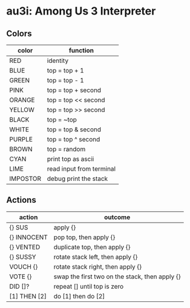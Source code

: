 # au3i: Among Us 3 Interpreter

## Colors
| color | function |
| --- | --- |
| RED | identity |
| BLUE | top = top + 1 |
| GREEN | top = top - 1 |
| PINK | top = top + second |
| ORANGE | top = top << second |
| YELLOW | top = top >> second |
| BLACK | top = ~top |
| WHITE | top = top & second |
| PURPLE | top = top ^ second |
| BROWN | top = random |
| CYAN | print top as ascii |
| LIME | read input from terminal |
| IMPOSTOR | debug print the stack |

## Actions
| action | outcome |
| --- | --- |
| \{\} SUS | apply \{\} |
| \{\} INNOCENT | pop top, then apply \{\} |
| \{\} VENTED | duplicate top, then apply \{\} |
| \{\} SUSSY | rotate stack left, then apply \{\} |
| VOUCH \{\} | rotate stack right, then apply \{\} |
| VOTE \{\} | swap the first two on the stack, then apply \{\} |
| DID \[\]? | repeat \[\] until top is zero |
| \[1\] THEN \[2\] | do \[1\] then do \[2\] |

